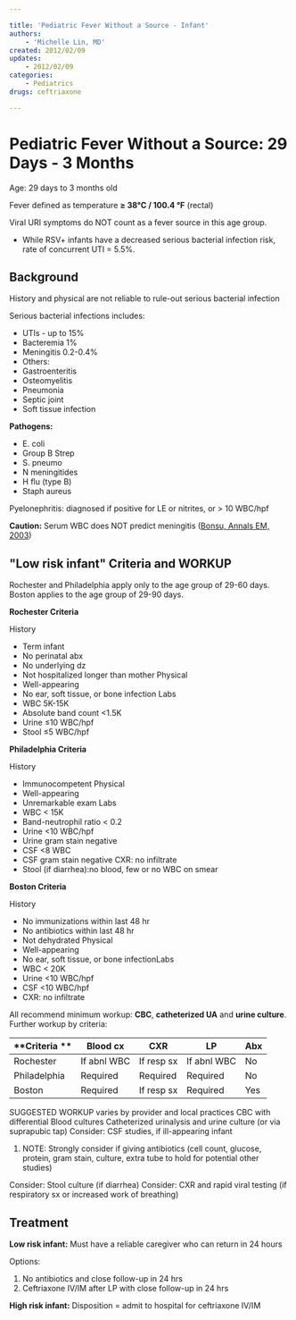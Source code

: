 ```yaml
---

title: 'Pediatric Fever Without a Source - Infant'
authors:
    - 'Michelle Lin, MD'
created: 2012/02/09
updates:
    - 2012/02/09
categories:
    - Pediatrics
drugs: ceftriaxone

---
```



# Pediatric Fever Without a Source: 29 Days - 3 Months

Age: 29 days to 3 months old

Fever defined as temperature **≥ 38°C / 100.4 °F** (rectal)

Viral URI symptoms do NOT count as a fever source in this age group. 

-   While RSV+ infants have a decreased serious bacterial infection risk, rate of concurrent UTI = 5.5%.

## Background

History and physical are not reliable to rule-out serious bacterial infection

Serious bacterial infections includes:
-   UTIs - up to 15%
-   Bacteremia 1%
-   Meningitis 0.2-0.4%
-   Others:
  - Gastroenteritis
  - Osteomyelitis
  - Pneumonia
  - Septic joint
  - Soft tissue infection

**Pathogens:** 
-   E. coli
-   Group B Strep
-   S. pneumo
-   N meningitides
-   H flu (type B)
-   Staph aureus

Pyelonephritis: diagnosed if positive for LE or nitrites, or &gt; 10 WBC/hpf

**Caution:** Serum WBC does NOT predict meningitis ([Bonsu, Annals EM, 2003](http://www.annemergmed.com/article/S0196-0644(02)84932-0/abstract))

## "Low risk infant" Criteria and WORKUP

Rochester and Philadelphia apply only to the age group of 29-60 days. Boston applies to the age group of 29-90 days.

**Rochester Criteria**

History
- Term infant
- No perinatal abx
- No underlying dz
- Not hospitalized longer than mother
Physical
- Well-appearing
- No ear, soft tissue, or bone infection
Labs
- WBC 5K-15K
- Absolute band count&nbsp;&lt;1.5K
- Urine ≤10 WBC/hpf&nbsp;
- Stool ≤5 WBC/hpf&nbsp;

**Philadelphia Criteria**

History
- Immunocompetent
Physical
- Well-appearing
- Unremarkable exam
Labs
- WBC &lt; 15K
- Band-neutrophil ratio &lt; 0.2
- Urine &lt;10 WBC/hpf
- Urine gram stain negative
- CSF &lt;8 WBC
- CSF gram stain negative
CXR: no infiltrate
- Stool (if diarrhea):no blood, few&nbsp;or no WBC on smear&nbsp;

**Boston Criteria**

History
- No immunizations within last 48 hr
- No antibiotics within last 48 hr
- Not dehydrated
Physical
- Well-appearing
- No ear, soft tissue, or bone infectionLabs
- WBC &lt; 20K
- Urine &lt;10 WBC/hpf&nbsp;
- CSF &lt;10 WBC/hpf
- CXR: no infiltrate&nbsp;&nbsp;


All recommend minimum workup: **CBC**, **catheterized UA** and **urine culture**. Further workup by criteria:

| **Criteria ** | **Blood cx** | **CXR**    | **LP**      | **Abx** |
|---------------|--------------|------------|-------------|---------|
| Rochester     | If abnl WBC  | If resp sx | If abnl WBC | No      |
| Philadelphia  | Required     | Required   | Required    | No      |
| Boston        | Required     | If resp sx | Required    | Yes     |

SUGGESTED WORKUP varies by provider and local practices
CBC with differential
Blood cultures
Catheterized urinalysis and urine culture (or via suprapubic tap)
Consider: CSF studies, if ill-appearing infant
1.  NOTE: Strongly consider if giving antibiotics (cell count, glucose, protein, gram stain, culture, extra tube to hold for potential other studies)

Consider: Stool culture (if diarrhea)
Consider: CXR and rapid viral testing (if respiratory sx or increased work of breathing)

## Treatment

**Low risk infant:** Must have a reliable caregiver who can return in 24 hours

Options:

1.  No antibiotics and close follow-up in 24 hrs
2.  <span class="drug">Ceftriaxone</span> IV/IM after LP with close follow-up in 24 hrs

**High risk infant:** Disposition = admit to hospital for <span class="drug">ceftriaxone</span> IV/IM

